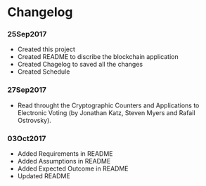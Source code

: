 # Changelog

### 25Sep2017
- Created this project
- Created README to discribe the blockchain application
- Created Chagelog to saved all the changes
- Created Schedule

### 27Sep2017
- Read throught the Cryptographic Counters and Applications to Electronic Voting (by Jonathan Katz, Steven Myers and Rafail Ostrovsky).


### 03Oct2017
- Added Requirements in README
- Added Assumptions in README
- Added Expected Outcome in README
- Updated README